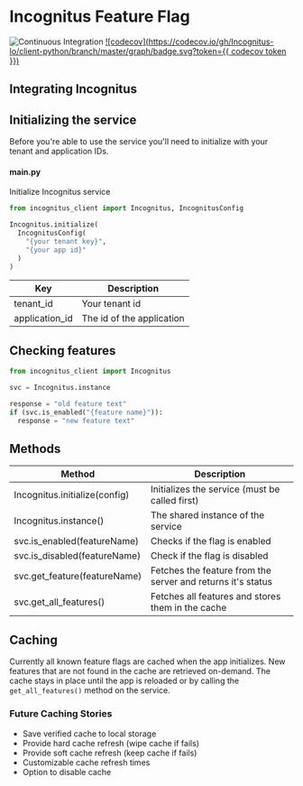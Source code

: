 # Incognitus Feature Flag

![Continuous Integration](https://github.com/Incognitus-Io/client-python/workflows/Continuous%20Integration/badge.svg)
[![codecov](https://codecov.io/gh/Incognitus-Io/client-python/branch/master/graph/badge.svg?token={{ codecov token }})](https://codecov.io/gh/Incognitus-Io/client-python)

## Integrating Incognitus

## Initializing the service

Before you're able to use the service you'll need to initialize with your tenant and application IDs.

#### main.py

Initialize Incognitus service

```python
from incognitus_client import Incognitus, IncognitusConfig

Incognitus.initialize(
  IncognitusConfig(
    "{your tenant key}",
    "{your app id}"
  )
)
```

| Key            | Description               |
| -------------- | ------------------------- |
| tenant_id      | Your tenant id            |
| application_id | The id of the application |

## Checking features

```python
from incognitus_client import Incognitus

svc = Incognitus.instance

response = "old feature text"
if (svc.is_enabled("{feature name}")):
  response = "new feature text"
```

## Methods

| Method                        | Description                                                 |
| ----------------------------- | ----------------------------------------------------------- |
| Incognitus.initialize(config) | Initializes the service (must be called first)              |
| Incognitus.instance()         | The shared instance of the service                          |
| svc.is_enabled(featureName)   | Checks if the flag is enabled                               |
| svc.is_disabled(featureName)  | Check if the flag is disabled                               |
| svc.get_feature(featureName)  | Fetches the feature from the server and returns it's status |
| svc.get_all_features()        | Fetches all features and stores them in the cache           |

## Caching

Currently all known feature flags are cached when the app initializes. New features that are not found
in the cache are retrieved on-demand. The cache stays in place until the app is reloaded or by calling the `get_all_features()` method on the service.

### Future Caching Stories

- Save verified cache to local storage
- Provide hard cache refresh (wipe cache if fails)
- Provide soft cache refresh (keep cache if fails)
- Customizable cache refresh times
- Option to disable cache
